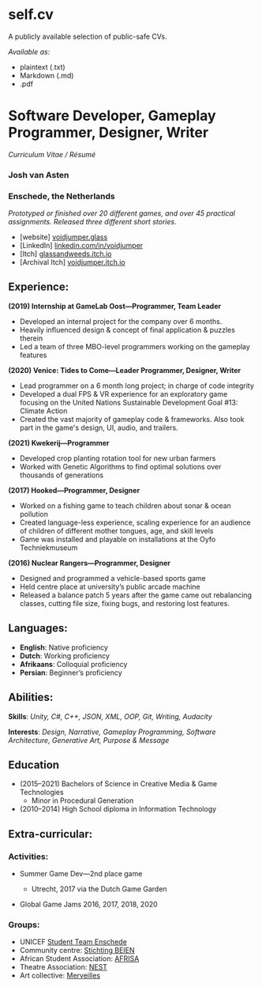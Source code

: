 # self.cv
A publicly available selection of public-safe CVs.

*Available as:*
* plaintext (.txt)
* Markdown (.md)
* .pdf

# Software Developer, Gameplay Programmer, Designer, Writer
_Curriculum Vitae / Résumé_

### Josh van Asten
### Enschede, the Netherlands

_Prototyped or finished over 20 different games, and over 45 practical assignments. Released three different short stories._

* [website]  [voidjumper.glass](https://voidjumper.glass)
* [LinkedIn]  [linkedin.com/in/voidjumper](https://linkedin.com/in/voidjumper)
* [Itch]  [glassandweeds.itch.io](https://glassandweeds.itch.io)
* [Archival Itch]  [voidjumper.itch.io](https://voidjumper.itch.io)

## Experience:

**(2019) Internship at GameLab Oost—Programmer, Team Leader**

* Developed an internal project for the company over 6 months.
* Heavily influenced design & concept of final application & puzzles therein
* Led a team of three MBO-level programmers working on the gameplay features

**(2020) Venice: Tides to Come—Leader Programmer, Designer, Writer**

* Lead programmer on a 6 month long project; in charge of code integrity
* Developed a dual FPS & VR experience for an exploratory game focusing on the United Nations Sustainable Development Goal #13: Climate Action
* Created the vast majority of gameplay code & frameworks. Also took part in the game's design, UI, audio, and trailers.

**(2021) Kwekerij—Programmer**
* Developed crop planting rotation tool for new urban farmers
* Worked with Genetic Algorithms to find optimal solutions over thousands of generations

**(2017) Hooked—Programmer, Designer**
* Worked on a fishing game to teach children about sonar & ocean pollution
* Created language-less experience, scaling experience for an audience of children of different mother tongues, age, and skill levels
* Game was installed and playable on installations at the Oyfo Techniekmuseum

**(2016) Nuclear Rangers—Programmer, Designer**
* Designed and programmed a vehicle-based sports game
* Held centre place at university’s public arcade machine
* Released a balance patch 5 years after the game came out rebalancing classes, cutting file size, fixing bugs, and restoring lost features.

## Languages:

* **English**: Native proficiency
* **Dutch**: Working proficiency
* **Afrikaans**: Colloquial proficiency
* **Persian**: Beginner’s proficiency

## Abilities:

**Skills**: *Unity, C#, C++, JSON, XML, OOP, Git, Writing, Audacity*

**Interests**: *Design, Narrative, Gameplay Programming, Software Architecture, Generative Art, Purpose & Message*

## Education

* (2015–2021) Bachelors of Science in Creative Media & Game Technologies 
	* Minor in Procedural Generation
* (2010–2014) High School diploma in Information Technology 

## Extra-curricular:

### Activities:

* Summer Game Dev—2nd place game
   * Utrecht, 2017 via the Dutch Game Garden

* Global Game Jams 2016, 2017, 2018, 2020

### Groups:

* UNICEF [Student Team Enschede](https://www.linkedin.com/company/unicef-student-team-enschede/?originalSubdomain=nl)
* Community centre: [Stichting BEIEN](https://www.beien.nl/)
* African Student Association: [AFRISA](https://afrisa.utwente.nl)
* Theatre Association: [NEST](https://nest.utwente.nl/)
* Art collective: [Merveilles](https://merveilles.town)

